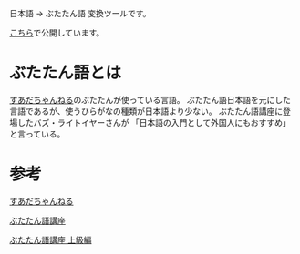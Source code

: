 日本語 -> ぶたたん語 変換ツールです。

[こちら](https://butatan-lang-transfer.vercel.app/)で公開しています。

# ぶたたん語とは

[すあだちゃんねる](https://www.youtube.com/@suadachannel)の<span className="text-pink-400">ぶたたん</span>が使っている言語。
ぶたたん語日本語を元にした言語であるが、使うひらがなの種類が日本語より少ない。
ぶたたん語講座に登場したバズ・ライトイヤーさんが
「日本語の入門として外国人にもおすすめ」
と言っている。

# 参考

[すあだちゃんねる](https://www.youtube.com/@suadachannel)

[ぶたたん語講座](https://www.youtube.com/watch?v=R0lkT2iUR2s)

[ぶたたん語講座 上級編](https://www.youtube.com/watch?v=A5mpnfdmO7A)
